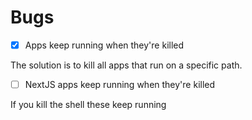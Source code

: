 # Bugs

- [x] Apps keep running when they're killed

<!-- This was for express authentication -->

The solution is to kill all apps that run on a specific path.

- [ ] NextJS apps keep running when they're killed

If you kill the shell these keep running
